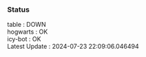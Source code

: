 ### Status


table : DOWN  
hogwarts : OK  
icy-bot : OK  
Latest Update : 2024-07-23 22:09:06.046494
